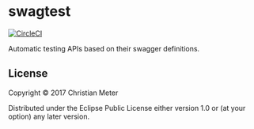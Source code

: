 # swagtest

[![CircleCI](https://circleci.com/gh/n2o/swagtest.svg?style=shield)](https://circleci.com/gh/n2o/swagtest)

Automatic testing APIs based on their swagger definitions.

## License

Copyright © 2017 Christian Meter

Distributed under the Eclipse Public License either version 1.0 or (at
your option) any later version.
